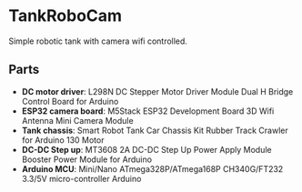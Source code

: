 # TankRoboCam

Simple robotic tank with camera wifi controlled. 

## Parts

 - **DC motor driver**: L298N DC Stepper Motor Driver Module Dual H Bridge Control Board for Arduino
 - **ESP32 camera board**: M5Stack ESP32 Development Board 3D Wifi Antenna Mini Camera Module
 - **Tank chassis**: Smart Robot Tank Car Chassis Kit Rubber Track Crawler for Arduino 130 Motor
 - **DC-DC Step up**: MT3608 2A DC-DC Step Up Power Apply Module Booster Power Module for Arduino
 - **Arduino MCU**: Mini/Nano ATmega328P/ATmega168P CH340G/FT232 3.3/5V micro-controller Arduino
